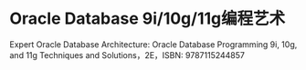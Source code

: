 # Oracle Database 9i/10g/11g编程艺术

Expert Oracle Database Architecture: Oracle Database Programming 9i, 10g, and 11g Techniques and Solutions，2E，ISBN: 9787115244857
